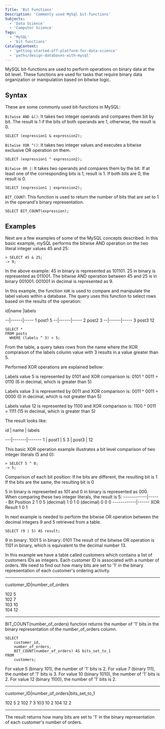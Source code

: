 ```yaml
---
Title: 'Bit Functions'
Description: 'Commonly used MySql bit-functions'
Subjects:
  - 'Data Science'
  - 'Computer Science'
Tags:
  - 'MySQL'
  - 'bit functions'
CatalogContent:
  - 'getting-started-off-platform-for-data-science'
  - 'paths/design-databases-with-mysql'  
---
```


MySQL bit-functions are used to perform operations on binary data at the bit level. 
These functions are used for tasks that require binary data organization or manipulation based on bitwise logic.

## Syntax

These are some commonly used bit-functions in MySQL:

`Bitwise AND &()`: It takes two integer operands and compares them bit by bit. 
The result is 1 if the bits of both operands are 1, otherwise, the result is 0.

```mysql
SELECT (expression1 & expression2);
```

`Bitwise XOR ^()`: It takes two integer values and executes a bitwise exclusive OR operation on them. 

```mysql
SELECT (expression1 ^ expression2);
```

`Bitwise OR |`: It takes two operands and compares them by the bit. If at least one 
of the corresponding bits is 1, result is 1. If both bits are 0, the result is 0.

```mysql
SELECT (expression1 | expression2);
```

`BIT_COUNT`: This function is used to return the number of bits that are set to 1 in the operand's binary representation.

```mysql
SELECT BIT_COUNT(expression);
```

## Examples

Next are a few examples of some of the MySQL concepts described. In this basic example, 
mySQL performs the bitwise AND operation on the two literal integer values 45 and 25:

```mysql
> SELECT 45 & 25;
-> 9;
```

In the above example:
45 in binary is represented as 101101.
25 in binary is represented as 011001.
The bitwise AND operation between 45 and 25 is in binary 001001. 
001001 in decimal is represented as 9.

In this example, the function `XOR` is used to compare and manipulate the label values within a database. 
The query uses this function to select rows based on the results of the operation:

id|name  |labels

--|------|-----
1  post1  5
--|------|-----
2  post2  3
--|------|-----
3  post3  12

```mysql
SELECT *
FROM posts
  WHERE (labels ^ 3) > 5;
```

From the table, a query takes rows from the name where the XOR compraison of the labels column value with 3 results in a value greater than 5.

Performed XOR operations are explained bellow:

Labels value 5 is represented by 0101 and XOR comparison is:
0101 ^ 0011 = 0110 (6 in decimal, which is greater than 5)

Labels value 3 is represented by 0011 and XOR comparison is:
0011 ^ 0011 = 0000 (0 in decimal, which is not greater than 5)

Labels value 12 is represented by 1100 and XOR comparison is:
1100 ^ 0011 = 1111 (15 in decimal, which is greater than 5)

The result looks like:

id | name  | labels

---|-------|-------
 1 | post1 | 5
 3 | post3 | 12

This basic XOR operation example illustrates a bit level comparison of two integer literals (5 and 0):

```mysql
> SELECT 5 ^ 0;
-> 5;
```

Comparison of each bit position:
If he bits are different, the resulting bit is 1
If the bits are the same, the resulting bit is 0

5 in binary is represented as 101 and 0 in binary is represented as 000.
When comparing these two integer literals, the result is 5:
------------|------
Bit Position 2 1 0
5 (decimal)  1 0 1
0 (decimal)  0 0 0
------------|------
  XOR Result 1 0 1

In next example is needed to perform the bitwise OR operation between the decimal integers 9 and 5 retrieved from a table.

```mysql
SELECT (9 | 5) AS result;
```

9 in binary:  1001
5 in binary:  0101
The result of the bitwise OR operation is 1101 in binary, which is equivalent to the decimal number 13.

In this example we have a table called customers which contains a list of customers IDs as integers.
Each customer ID is associated with a number of orders. 
We need to find out how many bits are set to '1' in the binary representation of each customer's ordering activity.

-----------------------------
customer_ID|number_of_orders

102               5                                 
102               7                                        
103               10                                        
104               12

-----------------------------

BIT_COUNT(number_of_orders) function returns the number of '1' bits in the binary representation of the number_of_orders column.

```mysql
SELECT
    customer_id,
    number_of_orders,
    BIT_COUNT(number_of_orders) AS bits_set_to_1
FROM
    customers;
```

For value 5 (binary 101), the number of '1' bits is 2.
For value 7 (binary 111), the number of '1' bits is 3.
For value 10 (binary 1010), the number of '1' bits is 2.
For value 12 (binary 1100), the number of '1' bits is 2.

-------------------------------------------
customer_ID|number_of_orders|bits_set_to_1

102               5                 2
102               7                 3
103               10                2
104               12                2

-------------------------------------------

The result returns how many bits are set to '1' in the binary representation of each customer's number of orders.
